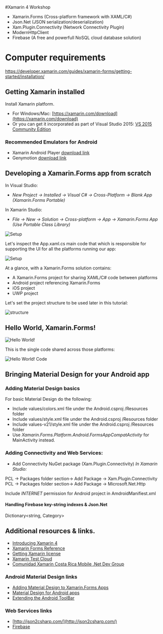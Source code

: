 
#Xamarin 4 Workshop

- Xamarin.Forms (Cross-platform framework with XAML/C#)
- Json.Net (JSON serialization/deserialization)
- Xam.Plugin.Connectivity (Network Connectivity Plugin)
- ModernHttpClient
- Firebase (A  free and powerfull NoSQL cloud database solution)

# Computer requirements

https://developer.xamarin.com/guides/xamarin-forms/getting-started/installation/

## Getting Xamarin installed
Install Xamarin platform.

- For Windows/Mac: [https://xamarin.com/download](https://xamarin.com/download)
- Or you can get it incorporated as part of Visual Studio 2015:  [VS 2015 Community Edition](https://www.visualstudio.com/en-us/downloads/download-visual-studio-vs.aspx)

### Recommended Emulators for Android

- Xamarin Android Player [download link](https://xamarin.com/android-player)
- Genymotion [download link](https://www.genymotion.com/#!/download)

## Developing a Xamarin.Forms app from scratch

In Visual Studio:

- *New Project -> Installed -> Visual C# -> Cross-Platform -> Blank App (Xamarin.Forms Portable)*

In Xamarin Studio:

- *File -> New -> Solution -> Cross-platform -> App -> Xamarin.Forms App (Use Portable Class Library)*

![Setup](http://stvansolano.github.io/2016/01/04/Workshop-de-Xamarin-4-en-BrainStation/setup.png)

Let's inspect the App.xaml.cs main code that which is responsible for supporting the UI for all the platforms running our app:

![Setup](http://stvansolano.github.io/2016/01/04/Workshop-de-Xamarin-4-en-BrainStation/heloWorldCode.png)

At a glance, with a Xamarin.Forms solution contains:

- A Xamarin.Forms project for sharing XAML/C# code between platforms
- Android project referencing Xamarin.Forms
- iOS project
- UWP project

Let's set the project structure to be used later in this tutorial:

![structure](http://stvansolano.github.io/2016/01/04/Workshop-de-Xamarin-4-en-BrainStation/structure.png)

## Hello World, Xamarin.Forms!

![Hello World!](http://stvansolano.github.io/2016/01/04/Workshop-de-Xamarin-4-en-BrainStation/helloWorld.png)

This is the single code shared across those platforms:

![Hello World! Code](http://stvansolano.github.io/2016/01/04/Workshop-de-Xamarin-4-en-BrainStation/helloWorldCode.png)

## Bringing Material Design for your Android app

### Adding Material Design basics
For basic Material Design do the following:

- Include values/colors.xml file under the Android.csproj /Resources folder
- Include values/style.xml file under the Android.csproj /Resources folder
- Include values-v21/style.xml file under the Android.csproj /Resources folder
- Use *Xamarin.Forms.Platform.Android.FormsAppCompatActivity* for MainActivity instead.

### Adding Connectivity and Web Services:

- Add Connectivity NuGet package (Xam.Plugin.Connectivity)
*In Xamarin Studio:* 

PCL -> Packages folder section-> Add Package -> Xam.Plugin.Connectivity
PCL -> Packages folder section-> Add Package -> Microsoft.Net.Http

Include *INTERNET* permission for Android project in AmdroidManifiest.xml


#### Handling Firebase key-string indexes & Json.Net
Dictionary<string, Category>

## Additional resources & links.
- [Introducing Xamarin 4](https://blog.xamarin.com/introducing-xamarin-4/)
- [Xamarin Forms Reference](https://developer.xamarin.com/guides/xamarin-forms/controls/)
- [Getting Xamarin license](https://developer.xamarin.com/guides/cross-platform/getting_started/beginning_a_xamarin_trial/)
- [Xamarin Test Cloud](https://testcloud.xamarin.com/)
- [Comunidad Xamarin Costa Rica Mobile .Net Dev Group](http://xamarin.meetup.com/es-ES/)

### Android Material Design links

- [Adding Material Design to Xamarin.Forms Apps](https://blog.xamarin.com/material-design-for-your-xamarin-forms-android-apps/)
- [Material Design for Android apps](https://blog.xamarin.com/introduction-to-android-material-design/)
- [Extending the Android ToolBar](https://blog.xamarin.com/android-tips-hello-toolbar-goodbye-action-bar/)

### Web Services links

- [http://json2csharp.com/](http://json2csharp.com/)
- [Firebase](https://www.firebase.com/)